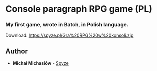 # Console paragraph RPG game (PL)

### My first game, wrote in Batch, in Polish language.

Download: https://spyze.pl/Gra%20RPG%20w%20konsoli.zip

## Author
* **Michał Michasiów** - [Spyze](https://spyze.pl)
